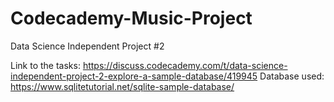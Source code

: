 # Codecademy-Music-Project
Data Science Independent Project #2 

Link to the tasks: https://discuss.codecademy.com/t/data-science-independent-project-2-explore-a-sample-database/419945
Database used: https://www.sqlitetutorial.net/sqlite-sample-database/
